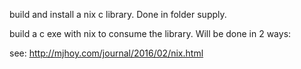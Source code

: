 build and install a nix c library.
Done in folder supply.

build a c exe with nix to consume the library.
Will be done in 2 ways:

see:
http://mjhoy.com/journal/2016/02/nix.html



